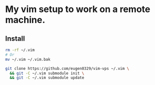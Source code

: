 # My vim setup to work on a remote machine.

## Install

```bash
rm -rf ~/.vim
# Or
mv ~/.vim ~/.vim.bak

git clone https://github.com/eugen0329/vim-vps ~/.vim \
  && git -C ~/.vim submodule init \
  && git -C ~/.vim submodule update
```

